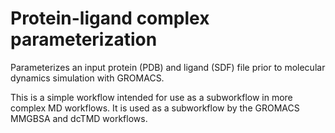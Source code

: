 # Protein-ligand complex parameterization

Parameterizes an input protein (PDB) and ligand (SDF) file prior to molecular
dynamics simulation with GROMACS.

This is a simple workflow intended for use as a subworkflow in more complex
MD workflows. It is used as a subworkflow by the GROMACS MMGBSA and dcTMD
workflows. 
